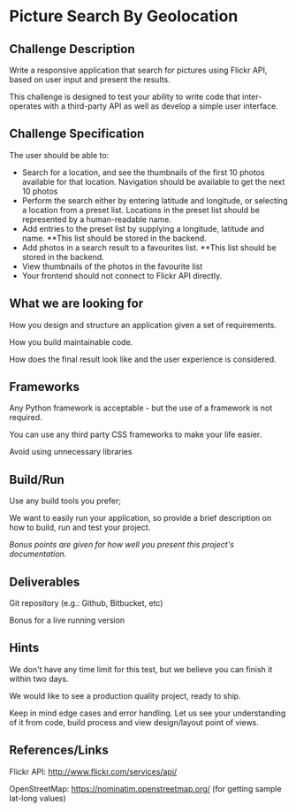 # Picture Search By Geolocation

## Challenge Description 
Write a responsive application that search for pictures using Flickr API, based on user input and present the results.

This challenge is designed to test your ability to write code that inter-operates with a third-party API as well as develop a simple user interface.

## Challenge Specification
The user should be able to:
- Search for a location, and see the thumbnails of the first 10 photos available for that location. Navigation should be available to get the next 10 photos
- Perform the search either by entering latitude and longitude, or selecting a location from a preset list. Locations in the preset list should be represented by a human-readable name.
- Add entries to the preset list by supplying a longitude, latitude and name. **This list should be stored in the backend.
- Add photos in a search result to a favourites list. **This list should be stored in the backend.
- View thumbnails of the photos in the favourite list
- Your frontend should not connect to Flickr API directly.

## What we are looking for
How you design and structure an application given a set of requirements.

How you build maintainable code.

How does the final result look like and the user experience is considered.

## Frameworks
Any Python framework is acceptable - but the use of a framework is not required.

You can use any third party CSS frameworks to make your life easier.

Avoid using unnecessary libraries

## Build/Run
Use any build tools you prefer;

We want to easily run your application, so provide a brief description on how to build, run and test your project.

*Bonus points are given for how well you present this project's documentation.*

## Deliverables
Git repository (e.g.: Github, Bitbucket, etc)

Bonus for a live running version

## Hints
We don't have any time limit for this test, but we believe you can finish it within two days.

We would like to see a production quality project, ready to ship. 

Keep in mind edge cases and error handling. Let us see your understanding of it from code, build process and view design/layout point of views.

## References/Links
Flickr API: http://www.flickr.com/services/api/

OpenStreetMap: https://nominatim.openstreetmap.org/ (for getting sample lat-long values)
